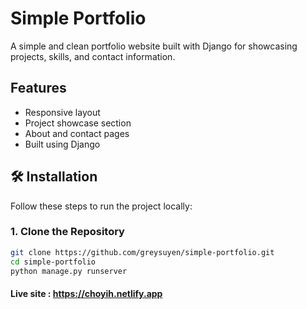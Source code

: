 # Simple Portfolio

A simple and clean portfolio website built with Django for showcasing projects, skills, and contact information.

##  Features

- Responsive layout
- Project showcase section
- About and contact pages
- Built using Django

## 🛠 Installation

Follow these steps to run the project locally:

### 1. Clone the Repository

```bash
git clone https://github.com/greysuyen/simple-portfolio.git
cd simple-portfolio
python manage.py runserver
```
#### Live site : https://choyih.netlify.app


